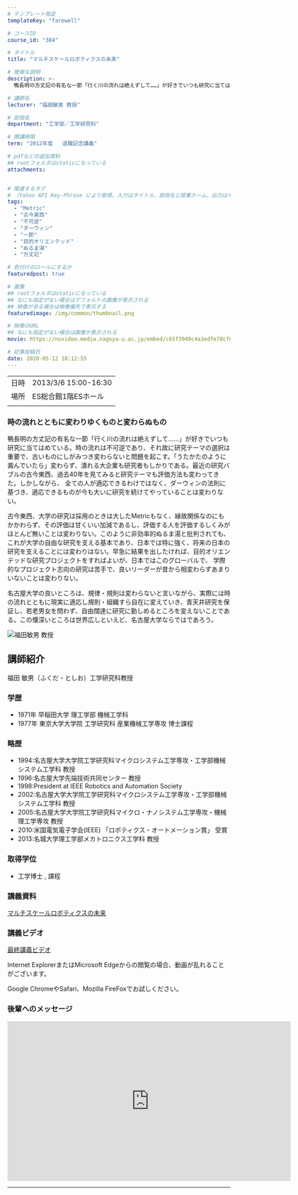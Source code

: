 ```yaml
---
# テンプレート指定
templateKey: "farewell"

# コースID
course_id: "384"

# タイトル
title: "マルチスケールロボティクスの未来"

# 簡単な説明
description: >-
  鴨長明の方丈記の有名な一節「行く川の流れは絶えずして……」が好きでいつも研究に当てはめている。時の流れは不可逆であり、それ故に研究テーマの選択は重要で、古いものにしがみつき変わらないと問題を起こす。「うたかたのように澱んでいたら」変わらず、潰れる大企業も研究者もしかりである。最近の研究バブルの古今東西、過去40年を見てみると研究テーマも評価方法も変わってきた。しかしながら、 全ての人が適応でき ....

# 講師名
lecturer: "福田敏男 教授"

# 部局名
department: "工学部／工学研究科"

# 開講時限
term: "2012年度	退職記念講義"

# pdfなどの追加資料
## rootフォルダはstaticになっている
attachments:


# 関連するタグ
# （Yahoo API Key-Phrase により取得。入力はタイトル、部局名と授業ホーム、出力はキーフレーズ（tags））
tags:
  - "Metric"
  - "古今東西"
  - "不可逆"
  - "ダーウィン"
  - "一節"
  - "目的オリエンテッド"
  - "ぬるま湯"
  - "方丈記"

# 色付けのロールにするか
featuredpost: true

# 画像
## rootフォルダはstaticになっている
## なにも指定がない場合はデフォルトの画像が表示される
## 映像がある場合は映像優先で表示する
featuredimage: /img/common/thumbnail.png

# 映像のURL
## なにも指定がない場合は画像が表示される
movie: https://nuvideo.media.nagoya-u.ac.jp/embed/c65f3949c4a3edfe78cf0c71f997b7977f599191

# 記事投稿日
date: 2020-05-12 18:12:55
---
```


|   |   |
|---|---|
| 日時 | 2013/3/6  15:00-16:30 |
| 場所 | ES総合館1階ESホール |
|   |   |


### 時の流れとともに変わりゆくものと変わらぬもの

鴨長明の方丈記の有名な一節「行く川の流れは絶えずして……」が好きでいつも研究に当てはめている。時の流れは不可逆であり、それ故に研究テーマの選択は重要で、古いものにしがみつき変わらないと問題を起こす。「うたかたのように澱んでいたら」変わらず、潰れる大企業も研究者もしかりである。最近の研究バブルの古今東西、過去40年を見てみると研究テーマも評価方法も変わってきた。しかしながら、 全ての人が適応できるわけではなく、ダーウィンの法則に基づき、適応できるものが今も大いに研究を続けてやっていることは変わりない。

古今東西、大学の研究は採用のときは大したMetricもなく、縁故関係なのにもかかわらず、その評価は甘くいい加減であるし、評価する人を評価するしくみがほとんど無いことは変わりない。このように非効率的ぬるま湯と批判されても、これが大学の自由な研究を支える基本であり、日本では特に強く、将来の日本の研究を支えることには変わりはない。早急に結果を出したければ、目的オリエンテッドな研究プロジェクトをすればよいが、日本ではこのグローバルで、 学際的なプロジェクト志向の研究は苦手で、良いリーダーが昔から相変わらずあまりいないことは変わりない。

名古屋大学の良いところは、規律・規則は変わらないと言いながら、実際には時の流れとともに現実に適応し規則・組織すら自在に変えていき、青天井研究を保証し、若老男女を問わず、自由闊達に研究に勤しめるところを変えないことである。この懐深いところは世界広しといえど、名古屋大学ならではであろう。


![福田敏男 教授](https://ocw.nagoya-u.jp/files/384/fukuda02.png) 

## 講師紹介

福田 敏男（ふくだ・としお）工学研究科教授

### 学歴

* 1971年 早稲田大学 理工学部 機械工学科
* 1977年 東京大学大学院 工学研究科 産業機械工学専攻 博士課程

### 略歴

* 1994:名古屋大学大学院工学研究科マイクロシステム工学専攻・工学部機械システム工学科 教授
* 1996:名古屋大学先端技術共同センター 教授
* 1998:President at IEEE Robotics and Automation Society
* 2002:名古屋大学大学院工学研究科マイクロシステム工学専攻・工学部機械システム工学科 教授
* 2005:名古屋大学大学院工学研究科マイクロ・ナノシステム工学専攻・機械理工学専攻 教授
* 2010:米国電気電子学会(IEEE) 「ロボティクス・オートメーション賞」 受賞
* 2013:名城大学理工学部メカトロニクス工学科 教授

### 取得学位

* 工学博士 , 課程


### 講義資料

[マルチスケールロボティクスの未来](https://ocw.nagoya-u.jp/files/384/fukuda-6.pdf) 

### 講義ビデオ

[最終講義ビデオ](https://nuvideo.media.nagoya-u.ac.jp/embed/c65f3949c4a3edfe78cf0c71f997b7977f599191)


Internet ExplorerまたはMicrosoft Edgeからの閲覧の場合、動画が乱れることがございます。

Google ChromeやSafari、Mozilla FireFoxでお試しください。

### 後輩へのメッセージ

<iframe src="https://nuvideo.media.nagoya-u.ac.jp/embed/932b3d87f5455beff99636fc43bd2bbd9e22dc8c" width="640" height="360" frameborder="0" allowfullscreen></iframe>


-----